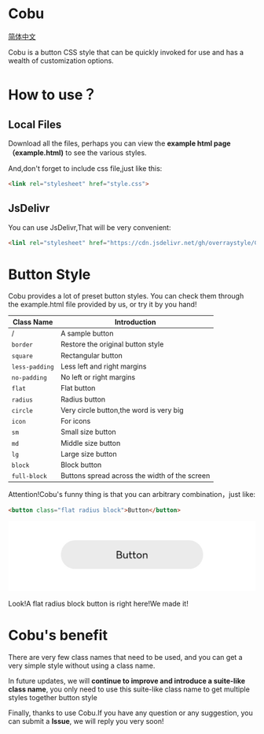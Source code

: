 # Cobu
[简体中文](Zh-Hans.md)

Cobu is a button CSS style that can be quickly invoked for use and has a wealth of customization options.

# How to use？
## Local Files
Download all the files, perhaps you can view the **example html page（example.html)** to see the various styles.

And,don't forget to include css file,just like this:

```html
<link rel="stylesheet" href="style.css">
```

## JsDelivr
You can use JsDelivr,That will be very convenient:
```html
<linl rel="stylesheet" href="https://cdn.jsdelivr.net/gh/overraystyle/Cobu@latest/style.css">
```

# Button Style
Cobu provides a lot of preset button styles. You can check them through the example.html file provided by us, or try it by you hand!

|Class Name|Introduction|
|----|----|
| / |A sample button|
|`border`|Restore the original button style|
|`square`|Rectangular button|
|`less-padding`|Less left and right margins|
|`no-padding`|No left or right margins|
|`flat`|Flat button|
|`radius`|Radius button|
|`circle`|Very circle button,the word is very big|
|`icon`|For icons|
|`sm`|Small size button|
|`md`|Middle size button|
|`lg`|Large size button|
|`block`|Block button|
|`full-block`|Buttons spread across the width of the screen|

Attention!Cobu's funny thing
is that you can arbitrary combination，just like:
```html
<button class="flat radius block">Button</button>
```
![button](image/flat_button.jpg)

Look!A flat radius block button is right here!We made it!

# Cobu's benefit
There are very few class names that need to be used, and you can get a very simple style without using a class name.

In future updates, we will **continue to improve and introduce a suite-like class name**, you only need to use this suite-like class name to get multiple styles together button style

Finally, thanks to use Cobu.If you have any question or any suggestion, you can submit a **Issue**, we will reply you very soon!
